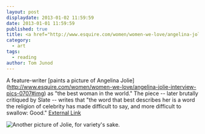 ```yaml
---
layout: post
displaydate: 2013-01-02 11:59:59
date: 2013-01-01 11:59:59
published: true
title: <a href="http://www.esquire.com/women/women-we-love/angelina-jolie-interview-pics-0707#img">Angelina Jolie Dies for Our Sins</a> 
category: 
  - art
tags: 
  - reading
author: Tom Junod
---
```


A feature-writer [paints a picture of Angelina Jolie] (http://www.esquire.com/women/women-we-love/angelina-jolie-interview-pics-0707#img) as "the best woman in the world." The piece -- later brutally critiqued by Slate -- writes that "the word that best describes her is a word the religion of celebrity has made difficult to say, and more difficult to swallow: Good." [External Link](http://www.esquire.com/women/women-we-love/angelina-jolie-interview-pics-0707#img)

![Another picture of Jolie, for variety's sake.](http://farm4.staticflickr.com/3015/3023714462_aab4546fb5_o.jpg)
